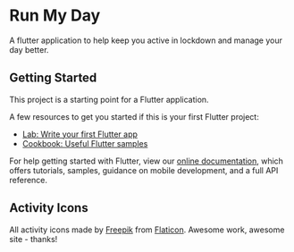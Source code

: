 # Run My Day

A flutter application to help keep you active in lockdown and manage your day better.

## Getting Started

This project is a starting point for a Flutter application.

A few resources to get you started if this is your first Flutter project:

- [Lab: Write your first Flutter app](https://flutter.dev/docs/get-started/codelab)
- [Cookbook: Useful Flutter samples](https://flutter.dev/docs/cookbook)

For help getting started with Flutter, view our
[online documentation](https://flutter.dev/docs), which offers tutorials,
samples, guidance on mobile development, and a full API reference.

## Activity Icons

All activity icons made by [Freepik](https://www.flaticon.com/authors/freepik) from [Flaticon](https://www.flaticon.com/). Awesome work, awesome site - thanks!
